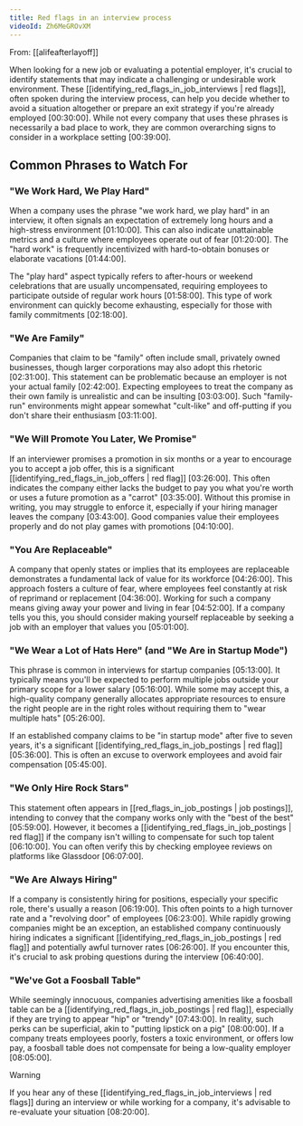 ```yaml
---
title: Red flags in an interview process
videoId: Zh6MeGROvXM
---
```


From: [[alifeafterlayoff]] <br/> 

When looking for a new job or evaluating a potential employer, it's crucial to identify statements that may indicate a challenging or undesirable work environment. These [[identifying_red_flags_in_job_interviews | red flags]], often spoken during the interview process, can help you decide whether to avoid a situation altogether or prepare an exit strategy if you're already employed <a class="yt-timestamp" data-t="00:30:00">[00:30:00]</a>. While not every company that uses these phrases is necessarily a bad place to work, they are common overarching signs to consider in a workplace setting <a class="yt-timestamp" data-t="00:39:00">[00:39:00]</a>.

## Common Phrases to Watch For

### "We Work Hard, We Play Hard"
When a company uses the phrase "we work hard, we play hard" in an interview, it often signals an expectation of extremely long hours and a high-stress environment <a class="yt-timestamp" data-t="01:10:00">[01:10:00]</a>. This can also indicate unattainable metrics and a culture where employees operate out of fear <a class="yt-timestamp" data-t="01:20:00">[01:20:00]</a>. The "hard work" is frequently incentivized with hard-to-obtain bonuses or elaborate vacations <a class="yt-timestamp" data-t="01:44:00">[01:44:00]</a>.

The "play hard" aspect typically refers to after-hours or weekend celebrations that are usually uncompensated, requiring employees to participate outside of regular work hours <a class="yt-timestamp" data-t="01:58:00">[01:58:00]</a>. This type of work environment can quickly become exhausting, especially for those with family commitments <a class="yt-timestamp" data-t="02:18:00">[02:18:00]</a>.

### "We Are Family"
Companies that claim to be "family" often include small, privately owned businesses, though larger corporations may also adopt this rhetoric <a class="yt-timestamp" data-t="02:31:00">[02:31:00]</a>. This statement can be problematic because an employer is not your actual family <a class="yt-timestamp" data-t="02:42:00">[02:42:00]</a>. Expecting employees to treat the company as their own family is unrealistic and can be insulting <a class="yt-timestamp" data-t="03:03:00">[03:03:00]</a>. Such "family-run" environments might appear somewhat "cult-like" and off-putting if you don't share their enthusiasm <a class="yt-timestamp" data-t="03:11:00">[03:11:00]</a>.

### "We Will Promote You Later, We Promise"
If an interviewer promises a promotion in six months or a year to encourage you to accept a job offer, this is a significant [[identifying_red_flags_in_job_offers | red flag]] <a class="yt-timestamp" data-t="03:26:00">[03:26:00]</a>. This often indicates the company either lacks the budget to pay you what you're worth or uses a future promotion as a "carrot" <a class="yt-timestamp" data-t="03:35:00">[03:35:00]</a>. Without this promise in writing, you may struggle to enforce it, especially if your hiring manager leaves the company <a class="yt-timestamp" data-t="03:43:00">[03:43:00]</a>. Good companies value their employees properly and do not play games with promotions <a class="yt-timestamp" data-t="04:10:00">[04:10:00]</a>.

### "You Are Replaceable"
A company that openly states or implies that its employees are replaceable demonstrates a fundamental lack of value for its workforce <a class="yt-timestamp" data-t="04:26:00">[04:26:00]</a>. This approach fosters a culture of fear, where employees feel constantly at risk of reprimand or replacement <a class="yt-timestamp" data-t="04:36:00">[04:36:00]</a>. Working for such a company means giving away your power and living in fear <a class="yt-timestamp" data-t="04:52:00">[04:52:00]</a>. If a company tells you this, you should consider making yourself replaceable by seeking a job with an employer that values you <a class="yt-timestamp" data-t="05:01:00">[05:01:00]</a>.

### "We Wear a Lot of Hats Here" (and "We Are in Startup Mode")
This phrase is common in interviews for startup companies <a class="yt-timestamp" data-t="05:13:00">[05:13:00]</a>. It typically means you'll be expected to perform multiple jobs outside your primary scope for a lower salary <a class="yt-timestamp" data-t="05:16:00">[05:16:00]</a>. While some may accept this, a high-quality company generally allocates appropriate resources to ensure the right people are in the right roles without requiring them to "wear multiple hats" <a class="yt-timestamp" data-t="05:26:00">[05:26:00]</a>.

If an established company claims to be "in startup mode" after five to seven years, it's a significant [[identifying_red_flags_in_job_postings | red flag]] <a class="yt-timestamp" data-t="05:36:00">[05:36:00]</a>. This is often an excuse to overwork employees and avoid fair compensation <a class="yt-timestamp" data-t="05:45:00">[05:45:00]</a>.

### "We Only Hire Rock Stars"
This statement often appears in [[red_flags_in_job_postings | job postings]], intending to convey that the company works only with the "best of the best" <a class="yt-timestamp" data-t="05:59:00">[05:59:00]</a>. However, it becomes a [[identifying_red_flags_in_job_postings | red flag]] if the company isn't willing to compensate for such top talent <a class="yt-timestamp" data-t="06:10:00">[06:10:00]</a>. You can often verify this by checking employee reviews on platforms like Glassdoor <a class="yt-timestamp" data-t="06:07:00">[06:07:00]</a>.

### "We Are Always Hiring"
If a company is consistently hiring for positions, especially your specific role, there's usually a reason <a class="yt-timestamp" data-t="06:19:00">[06:19:00]</a>. This often points to a high turnover rate and a "revolving door" of employees <a class="yt-timestamp" data-t="06:23:00">[06:23:00]</a>. While rapidly growing companies might be an exception, an established company continuously hiring indicates a significant [[identifying_red_flags_in_job_postings | red flag]] and potentially awful turnover rates <a class="yt-timestamp" data-t="06:26:00">[06:26:00]</a>. If you encounter this, it's crucial to ask probing questions during the interview <a class="yt-timestamp" data-t="06:40:00">[06:40:00]</a>.

### "We've Got a Foosball Table"
While seemingly innocuous, companies advertising amenities like a foosball table can be a [[identifying_red_flags_in_job_postings | red flag]], especially if they are trying to appear "hip" or "trendy" <a class="yt-timestamp" data-t="07:43:00">[07:43:00]</a>. In reality, such perks can be superficial, akin to "putting lipstick on a pig" <a class="yt-timestamp" data-t="08:00:00">[08:00:00]</a>. If a company treats employees poorly, fosters a toxic environment, or offers low pay, a foosball table does not compensate for being a low-quality employer <a class="yt-timestamp" data-t="08:05:00">[08:05:00]</a>.

> [!WARNING]
> If you hear any of these [[identifying_red_flags_in_job_interviews | red flags]] during an interview or while working for a company, it's advisable to re-evaluate your situation <a class="yt-timestamp" data-t="08:20:00">[08:20:00]</a>.